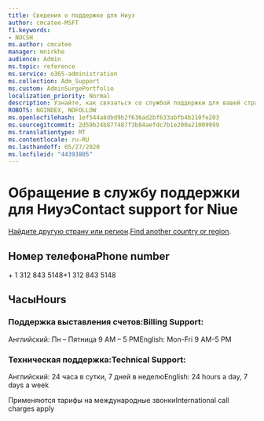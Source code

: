 ```yaml
---
title: Сведения о поддержке для Ниуэ
author: cmcatee-MSFT
f1.keywords:
- NOCSH
ms.author: cmcatee
manager: mnirkhe
audience: Admin
ms.topic: reference
ms.service: o365-administration
ms.collection: Adm_Support
ms.custom: AdminSurgePortfolio
localization_priority: Normal
description: Узнайте, как связаться со службой поддержки для вашей страны или региона.
ROBOTS: NOINDEX, NOFOLLOW
ms.openlocfilehash: 1ef544a8dbd9b2f636ad2bf633abfb4b210fe203
ms.sourcegitcommit: 2d59b24b877487f3b84aefdc7b1e200a21009999
ms.translationtype: MT
ms.contentlocale: ru-RU
ms.lasthandoff: 05/27/2020
ms.locfileid: "44393805"
---
```

# <a name="contact-support-for-niue"></a><span data-ttu-id="5ac12-103">Обращение в службу поддержки для Ниуэ</span><span class="sxs-lookup"><span data-stu-id="5ac12-103">Contact support for Niue</span></span>

<span data-ttu-id="5ac12-104">[Найдите другую страну или регион](../contact-support-for-business-products.md).</span><span class="sxs-lookup"><span data-stu-id="5ac12-104">[Find another country or region](../contact-support-for-business-products.md).</span></span>

## <a name="phone-number"></a><span data-ttu-id="5ac12-105">Номер телефона</span><span class="sxs-lookup"><span data-stu-id="5ac12-105">Phone number</span></span>
<span data-ttu-id="5ac12-106">+ 1 312 843 5148</span><span class="sxs-lookup"><span data-stu-id="5ac12-106">+1 312 843 5148</span></span>

## <a name="hours"></a><span data-ttu-id="5ac12-107">Часы</span><span class="sxs-lookup"><span data-stu-id="5ac12-107">Hours</span></span>
### <a name="billing-support"></a><span data-ttu-id="5ac12-108">Поддержка выставления счетов:</span><span class="sxs-lookup"><span data-stu-id="5ac12-108">Billing Support:</span></span>

<span data-ttu-id="5ac12-109">Английский: Пн – Пятница 9 AM – 5 PM</span><span class="sxs-lookup"><span data-stu-id="5ac12-109">English: Mon-Fri 9 AM-5 PM</span></span>

### <a name="technical-support"></a><span data-ttu-id="5ac12-110">Техническая поддержка:</span><span class="sxs-lookup"><span data-stu-id="5ac12-110">Technical Support:</span></span>

<span data-ttu-id="5ac12-111">Английский: 24 часа в сутки, 7 дней в неделю</span><span class="sxs-lookup"><span data-stu-id="5ac12-111">English: 24 hours a day, 7 days a week</span></span>

<span data-ttu-id="5ac12-112">Применяются тарифы на международные звонки</span><span class="sxs-lookup"><span data-stu-id="5ac12-112">International call charges apply</span></span>
